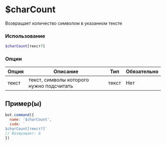 # $charCount
Возвращает количество символом в указанном тексте
### Использование
```php
$charCount[текст?]
```

### Опции

| Опция | Описание | Тип | Обязательно |
|--------|-------------|------|----------|
| текст | текст, символы которого нужно подсчитать | текст | Нет |  
## Пример(ы)

```javascript
bot.command({
  name: '$charCount',
  code: `
$charCount[текст?]`
// Возвращает: 6
})
```

